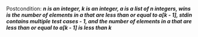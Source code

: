 Postcondition: ***n is an integer, k is an integer, a is a list of n integers, wins is the number of elements in a that are less than or equal to a[k - 1], stdin contains multiple test cases - 1, and the number of elements in a that are less than or equal to a[k - 1] is less than k***